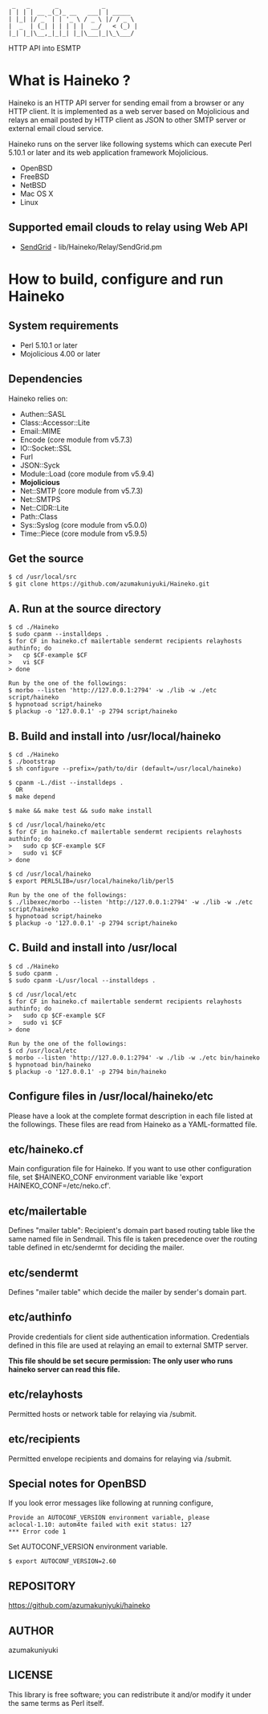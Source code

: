      _   _       _            _         
    | | | | __ _(_)_ __   ___| | _____  
    | |_| |/ _` | | '_ \ / _ \ |/ / _ \ 
    |  _  | (_| | | | | |  __/   < (_) |
    |_| |_|\__,_|_|_| |_|\___|_|\_\___/ 
                                    
HTTP API into ESMTP

What is Haineko ?
=================

Haineko is an HTTP API server for sending email from a browser or any HTTP client.
It is implemented as a web server based on Mojolicious and relays an email posted
by HTTP client as JSON to other SMTP server or external email cloud service.

Haineko runs on the server like following systems which can execute Perl 5.10.1
or later and its web application framework Mojolicious.

* OpenBSD
* FreeBSD
* NetBSD
* Mac OS X
* Linux

Supported email clouds to relay using Web API
---------------------------------------------

* [SendGrid](http://sendgrid.com) - lib/Haineko/Relay/SendGrid.pm


How to build, configure and run Haineko
=======================================

System requirements
-------------------

* Perl 5.10.1 or later
* Mojolicious 4.00 or later

Dependencies
------------

Haineko relies on:

* Authen::SASL
* Class::Accessor::Lite
* Email::MIME
* Encode (core module from v5.7.3)
* IO::Socket::SSL
* Furl
* JSON::Syck
* Module::Load (core module from v5.9.4)
* __Mojolicious__
* Net::SMTP (core module from v5.7.3)
* Net::SMTPS
* Net::CIDR::Lite
* Path::Class
* Sys::Syslog (core module from v5.0.0)
* Time::Piece (core module from v5.9.5)

Get the source
--------------

    $ cd /usr/local/src
    $ git clone https://github.com/azumakuniyuki/Haineko.git

A. Run at the source directory
------------------------------

    $ cd ./Haineko
    $ sudo cpanm --installdeps .
    $ for CF in haineko.cf mailertable sendermt recipients relayhosts authinfo; do
    >   cp $CF-example $CF
    >   vi $CF
    > done

    Run by the one of the followings:
    $ morbo --listen 'http://127.0.0.1:2794' -w ./lib -w ./etc script/haineko
    $ hypnotoad script/haineko
    $ plackup -o '127.0.0.1' -p 2794 script/haineko

B. Build and install into /usr/local/haineko
--------------------------------------------

    $ cd ./Haineko
    $ ./bootstrap
    $ sh configure --prefix=/path/to/dir (default=/usr/local/haineko)

    $ cpanm -L./dist --installdeps .
      OR
    $ make depend

    $ make && make test && sudo make install

    $ cd /usr/local/haineko/etc
    $ for CF in haineko.cf mailertable sendermt recipients relayhosts authinfo; do
    >   sudo cp $CF-example $CF
    >   sudo vi $CF
    > done

    $ cd /usr/local/haineko
    $ export PERL5LIB=/usr/local/haineko/lib/perl5

    Run by the one of the followings:
    $ ./libexec/morbo --listen 'http://127.0.0.1:2794' -w ./lib -w ./etc script/haineko
    $ hypnotoad script/haineko
    $ plackup -o '127.0.0.1' -p 2794 script/haineko

C. Build and install into /usr/local
---------------------------------------------------------------

    $ cd ./Haineko
    $ sudo cpanm .
    $ sudo cpanm -L/usr/local --installdeps .

    $ cd /usr/local/etc
    $ for CF in haineko.cf mailertable sendermt recipients relayhosts authinfo; do
    >   sudo cp $CF-example $CF
    >   sudo vi $CF
    > done

    Run by the one of the followings:
    $ cd /usr/local/etc
    $ morbo --listen 'http://127.0.0.1:2794' -w ./lib -w ./etc bin/haineko
    $ hypnotoad bin/haineko
    $ plackup -o '127.0.0.1' -p 2794 bin/haineko


Configure files in /usr/local/haineko/etc
-------------------------------------------------------------------------------
Please have a look at the complete format description in each file listed at the
followings. These files are read from Haineko as a YAML-formatted file.

## etc/haineko.cf
Main configuration file for Haineko. If you want to use other configuration file,
set $HAINEKO\_CONF environment variable like 'export HAINEKO\_CONF=/etc/neko.cf'.

## etc/mailertable
Defines "mailer table": Recipient's domain part based routing table like the 
same named file in Sendmail. This file is taken precedence over the routing 
table defined in etc/sendermt for deciding the mailer.

## etc/sendermt
Defines "mailer table" which decide the mailer by sender's domain part.

## etc/authinfo
Provide credentials for client side authentication information. 
Credentials defined in this file are used at relaying an email to external
SMTP server.

__This file should be set secure permission: The only user who runs haineko server
can read this file.__

## etc/relayhosts
Permitted hosts or network table for relaying via /submit.

## etc/recipients
Permitted envelope recipients and domains for relaying via /submit.

Special notes for OpenBSD
-------------------------
If you look error messages like following at running configure,

    Provide an AUTOCONF_VERSION environment variable, please
    aclocal-1.10: autom4te failed with exit status: 127
    *** Error code 1

Set AUTOCONF_VERSION environment variable.

    $ export AUTOCONF_VERSION=2.60


REPOSITORY
----------
https://github.com/azumakuniyuki/haineko

AUTHOR
------
azumakuniyuki

LICENSE
-------

This library is free software; you can redistribute it and/or modify
it under the same terms as Perl itself.


